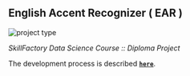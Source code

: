## **English Accent Recognizer ( EAR )**
![project type](https://img.shields.io/badge/%F0%9F%A6%9C-pet%20project-green)


_SkillFactory Data Science Course :: Diploma Project_

The development process is described **[`here`](https://github.com/macsunmood/SkillFactory_RDS/tree/master/Diploma.%20Accent%20Recognizer)**.